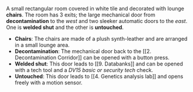 A small rectangular room covered in white tile and decorated with lounge **chairs**. The room has 3 exits; the large mechanical door from **decontamination** to the *west* and two sleeker automatic doors to the *east*. One is **welded shut** and the other is **untouched**.

- **Chairs**: The chairs are made of a plush synth-leather and are arranged in a small lounge area.
- **Decontamination**: The mechanical door back to the [[2. Decontamination Corridor]] can be opened with a button press.
- **Welded shut**: This door leads to [[9. Databanks]] and can be opened with a tech tool and a *DV15 basic or security tech* check.
- **Untouched**: This door leads to [[4. Genetics analysis lab]] and opens freely with a motion sensor.
